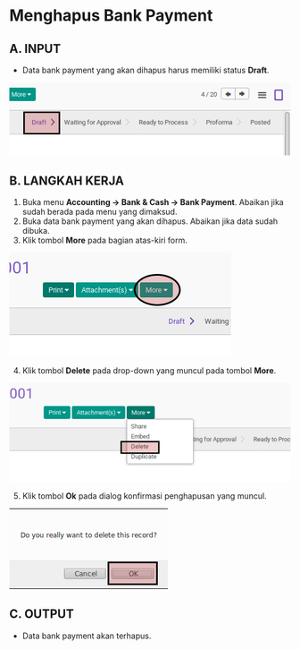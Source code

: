 # Menghapus Bank Payment

## A. INPUT

* Data bank payment yang akan dihapus harus memiliki status **Draft**.

![](../../img/bank-payment/status-draft.png)

## B. LANGKAH KERJA

1. Buka menu **Accounting -> Bank & Cash -> Bank Payment**. Abaikan jika sudah berada pada menu yang dimaksud.
2. Buka data bank payment yang akan dihapus. Abaikan jika data sudah dibuka.
3. Klik tombol **More** pada bagian atas-kiri form.

![](../../img/bank-payment/tombol-more.png)

4. Klik tombol **Delete** pada drop-down yang muncul pada tombol **More**.

![](../../img/bank-payment/tombol-hapus-form.png)

5. Klik tombol **Ok** pada dialog konfirmasi penghapusan yang muncul.

![](../../img/bank-payment/tombol-ok-hapus.png)

## C. OUTPUT

* Data bank payment akan terhapus.

